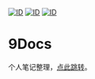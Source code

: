 [![ID](https://img.shields.io/badge/ID-strongnine-orange)](https://github.com/strongnine) [![ID](https://img.shields.io/badge/website-9Doc-orange)](https://strongnine.github.io/9Docs/dev/) [![ID](https://img.shields.io/badge/version-v0.3.12-orange)](https://strongnine.github.io/9Docs/dev/) 

# 9Docs

个人笔记整理，[点此跳转](https://strongnine.github.io/9Docs/dev/)。


